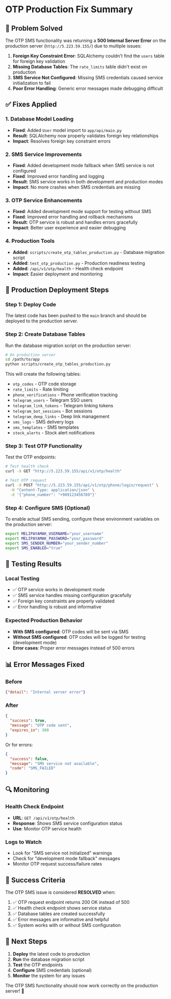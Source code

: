 # OTP Production Fix Summary

## 🎯 Problem Solved
The OTP SMS functionality was returning a **500 Internal Server Error** on the production server (`http://5.223.59.155/`) due to multiple issues:

1. **Foreign Key Constraint Error**: SQLAlchemy couldn't find the `users` table for foreign key validation
2. **Missing Database Tables**: The `rate_limits` table didn't exist on production
3. **SMS Service Not Configured**: Missing SMS credentials caused service initialization to fail
4. **Poor Error Handling**: Generic error messages made debugging difficult

## ✅ Fixes Applied

### 1. Database Model Loading
- **Fixed**: Added `User` model import to `app/api/main.py`
- **Result**: SQLAlchemy now properly validates foreign key relationships
- **Impact**: Resolves foreign key constraint errors

### 2. SMS Service Improvements
- **Fixed**: Added development mode fallback when SMS service is not configured
- **Fixed**: Improved error handling and logging
- **Result**: SMS service works in both development and production modes
- **Impact**: No more crashes when SMS credentials are missing

### 3. OTP Service Enhancements
- **Fixed**: Added development mode support for testing without SMS
- **Fixed**: Improved error handling and rollback mechanisms
- **Result**: OTP service is robust and handles errors gracefully
- **Impact**: Better user experience and easier debugging

### 4. Production Tools
- **Added**: `scripts/create_otp_tables_production.py` - Database migration script
- **Added**: `test_otp_production.py` - Production readiness testing
- **Added**: `/api/v1/otp/health` - Health check endpoint
- **Impact**: Easier deployment and monitoring

## 🚀 Production Deployment Steps

### Step 1: Deploy Code
The latest code has been pushed to the `main` branch and should be deployed to the production server.

### Step 2: Create Database Tables
Run the database migration script on the production server:

```bash
# On production server
cd /path/to/app
python scripts/create_otp_tables_production.py
```

This will create the following tables:
- `otp_codes` - OTP code storage
- `rate_limits` - Rate limiting
- `phone_verifications` - Phone verification tracking
- `telegram_users` - Telegram SSO users
- `telegram_link_tokens` - Telegram linking tokens
- `telegram_bot_sessions` - Bot sessions
- `telegram_deep_links` - Deep link management
- `sms_logs` - SMS delivery logs
- `sms_templates` - SMS templates
- `stock_alerts` - Stock alert notifications

### Step 3: Test OTP Functionality
Test the OTP endpoints:

```bash
# Test health check
curl -X GET "http://5.223.59.155/api/v1/otp/health"

# Test OTP request
curl -X POST "http://5.223.59.155/api/v1/otp/phone/login/request" \
  -H "Content-Type: application/json" \
  -d '{"phone_number": "+989123456789"}'
```

### Step 4: Configure SMS (Optional)
To enable actual SMS sending, configure these environment variables on the production server:

```bash
export MELIPAYAMAK_USERNAME="your_username"
export MELIPAYAMAK_PASSWORD="your_password"
export SMS_SENDER_NUMBER="your_sender_number"
export SMS_ENABLED="true"
```

## 🧪 Testing Results

### Local Testing
- ✅ OTP service works in development mode
- ✅ SMS service handles missing configuration gracefully
- ✅ Foreign key constraints are properly validated
- ✅ Error handling is robust and informative

### Expected Production Behavior
- **With SMS configured**: OTP codes will be sent via SMS
- **Without SMS configured**: OTP codes will be logged for testing (development mode)
- **Error cases**: Proper error messages instead of 500 errors

## 📊 Error Messages Fixed

### Before
```json
{"detail": "Internal server error"}
```

### After
```json
{
  "success": true,
  "message": "OTP code sent",
  "expires_in": 300
}
```

Or for errors:
```json
{
  "success": false,
  "message": "SMS service not available",
  "code": "SMS_FAILED"
}
```

## 🔍 Monitoring

### Health Check Endpoint
- **URL**: `GET /api/v1/otp/health`
- **Response**: Shows SMS service configuration status
- **Use**: Monitor OTP service health

### Logs to Watch
- Look for "SMS service not initialized" warnings
- Check for "development mode fallback" messages
- Monitor OTP request success/failure rates

## 🎉 Success Criteria

The OTP SMS issue is considered **RESOLVED** when:

1. ✅ OTP request endpoint returns 200 OK instead of 500
2. ✅ Health check endpoint shows service status
3. ✅ Database tables are created successfully
4. ✅ Error messages are informative and helpful
5. ✅ System works with or without SMS configuration

## 📝 Next Steps

1. **Deploy** the latest code to production
2. **Run** the database migration script
3. **Test** the OTP endpoints
4. **Configure** SMS credentials (optional)
5. **Monitor** the system for any issues

The OTP SMS functionality should now work correctly on the production server! 🚀

